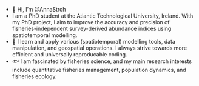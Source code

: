 - 👋 Hi, I’m @AnnaStroh
- I am a PhD student at the Atlantic Technological University, Ireland. With my PhD project, I aim to improve the accuracy and precision
  of fisheries-independent survey-derived abundance indices using spatiotemporal modelling.
- 🌱 I learn and apply various (spatiotemporal) modelling tools, data manipulation, and geospatial operations. I always strive towards more efficient and universally reproducable coding.
- 🐟 I am fascinated by fisheries science, and my main research interests include quantitative fisheries management, population dynamics, and fisheries ecology. 

<!---
AnnaStroh/AnnaStroh is a ✨ special ✨ repository because its `README.md` (this file) appears on your GitHub profile.
You can click the Preview link to take a look at your changes.
--->
